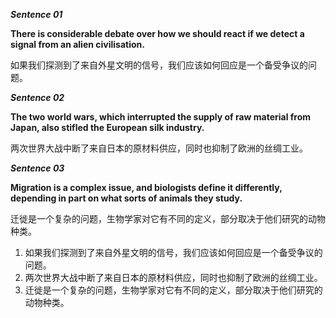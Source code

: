 ***Sentence 01***

**There is considerable debate over how we should react if we detect a signal from an alien civilisation.**

如果我们探测到了来自外星文明的信号，我们应该如何回应是一个备受争议的问题。

***Sentence 02***

**The two world wars, which interrupted the supply of raw material from Japan, also stifled the European silk industry.**

两次世界大战中断了来自日本的原材料供应，同时也抑制了欧洲的丝绸工业。

***Sentence 03***

**Migration is a complex issue, and biologists define it differently, depending in part on what sorts of animals they study.**

迁徙是一个复杂的问题，生物学家对它有不同的定义，部分取决于他们研究的动物种类。







1. 如果我们探测到了来自外星文明的信号，我们应该如何回应是一个备受争议的问题。
2. 两次世界大战中断了来自日本的原材料供应，同时也抑制了欧洲的丝绸工业。
3. 迁徙是一个复杂的问题，生物学家对它有不同的定义，部分取决于他们研究的动物种类。











